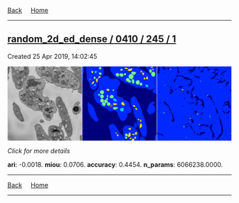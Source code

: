 
[Back](..)&nbsp;&nbsp;&nbsp;&nbsp;&nbsp;[Home](https://leapmanlab.github.io/snapshots)

---

<div class="summary"><a href="1"><h2>random_2d_ed_dense / 0410 / 245 / 1</h2></a><p>Created 25 Apr 2019, 14:02:45
</p><a href="1"><img src="1/media/summary.png" align="center"></a><p>
<i>Click for more details</i>
</p></div>

**ari**: -0.0018. **miou**: 0.0706. **accuracy**: 0.4454. **n_params**: 6066238.0000. 

---

[Back](..)&nbsp;&nbsp;&nbsp;&nbsp;&nbsp;[Home](https://leapmanlab.github.io/snapshots)

---